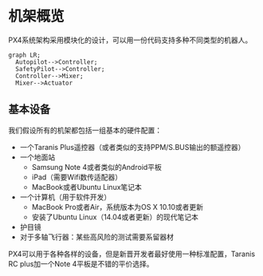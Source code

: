 # 机架概览

PX4系统架构采用模块化的设计，可以用一份代码支持多种不同类型的机器人。

```{mermaid}
graph LR;
  Autopilot-->Controller;
  SafetyPilot-->Controller;
  Controller-->Mixer;
  Mixer-->Actuator
```

## 基本设备

我们假设所有的机架都包括一组基本的硬件配置：

  * 一个Taranis Plus遥控器（或者类似的支持PPM/S.BUS输出的额遥控器）
  * 一个地面站
    * Samsung Note 4或者类似的Android平板
    * iPad（需要Wifi数传适配器）
    * MacBook或者Ubuntu Linux笔记本
  * 一个计算机（用于软件开发）
    * MacBook Pro或者Air，系统版本为OS X 10.10或者更新
    * 安装了Ubuntu Linux（14.04或者更新）的现代笔记本
  * 护目镜
  * 对于多轴飞行器：某些高风险的测试需要系留器材

PX4可以用于各种各样的设备，但是新晋开发者最好使用一种标准配置，Taranis RC plus加一个Note 4平板是不错的平价选择。
